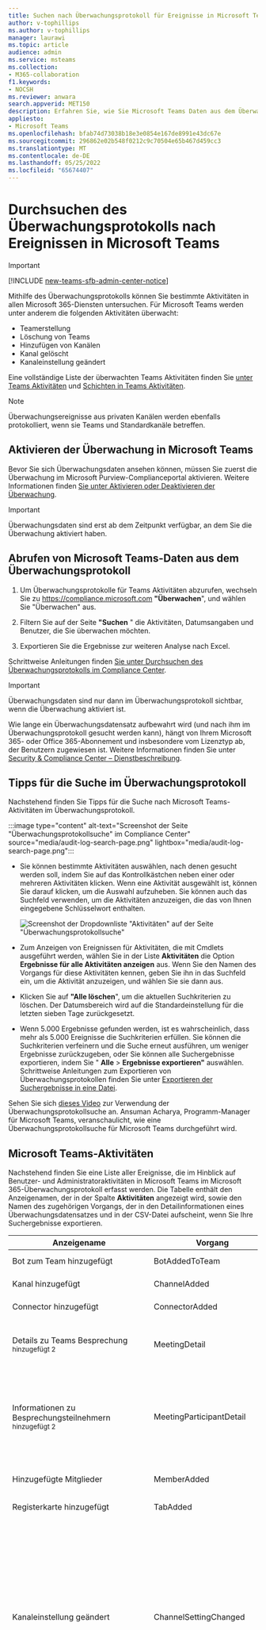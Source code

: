 ```yaml
---
title: Suchen nach Überwachungsprotokoll für Ereignisse in Microsoft Teams
author: v-tophillips
ms.author: v-tophillips
manager: laurawi
ms.topic: article
audience: admin
ms.service: msteams
ms.collection:
- M365-collaboration
f1.keywords:
- NOCSH
ms.reviewer: anwara
search.appverid: MET150
description: Erfahren Sie, wie Sie Microsoft Teams Daten aus dem Überwachungsprotokoll im Microsoft Purview-Complianceportal abrufen.
appliesto:
- Microsoft Teams
ms.openlocfilehash: bfab74d73038b18e3e0854e167de8991e43dc67e
ms.sourcegitcommit: 296862e02b548f0212c9c70504e65b467d459cc3
ms.translationtype: MT
ms.contentlocale: de-DE
ms.lasthandoff: 05/25/2022
ms.locfileid: "65674407"
---
```

# <a name="search-the-audit-log-for-events-in-microsoft-teams"></a>Durchsuchen des Überwachungsprotokolls nach Ereignissen in Microsoft Teams

> [!IMPORTANT]
> [!INCLUDE [new-teams-sfb-admin-center-notice](includes/new-teams-sfb-admin-center-notice.md)]

Mithilfe des Überwachungsprotokolls können Sie bestimmte Aktivitäten in allen Microsoft 365-Diensten untersuchen. Für Microsoft Teams werden unter anderem die folgenden Aktivitäten überwacht:

- Teamerstellung
- Löschung von Teams
- Hinzufügen von Kanälen
- Kanal gelöscht
- Kanaleinstellung geändert

Eine vollständige Liste der überwachten Teams Aktivitäten finden Sie [unter Teams Aktivitäten](#teams-activities) und [Schichten in Teams Aktivitäten](#shifts-in-teams-activities).

> [!NOTE]
> Überwachungsereignisse aus privaten Kanälen werden ebenfalls protokolliert, wenn sie Teams und Standardkanäle betreffen.

## <a name="turn-on-auditing-in-teams"></a>Aktivieren der Überwachung in Microsoft Teams

Bevor Sie sich Überwachungsdaten ansehen können, müssen Sie zuerst die Überwachung im Microsoft Purview-Complianceportal aktivieren. Weitere Informationen finden [Sie unter Aktivieren oder Deaktivieren der Überwachung](/microsoft-365/compliance/turn-audit-log-search-on-or-off).

> [!IMPORTANT]
> Überwachungsdaten sind erst ab dem Zeitpunkt verfügbar, an dem Sie die Überwachung aktiviert haben.

## <a name="retrieve-teams-data-from-the-audit-log"></a>Abrufen von Microsoft Teams-Daten aus dem Überwachungsprotokoll

1. Um Überwachungsprotokolle für Teams Aktivitäten abzurufen, wechseln Sie zu <https://compliance.microsoft.com> **"Überwachen**", und wählen Sie "Überwachen" aus.

2. Filtern Sie auf der Seite **"Suchen** " die Aktivitäten, Datumsangaben und Benutzer, die Sie überwachen möchten.

3. Exportieren Sie die Ergebnisse zur weiteren Analyse nach Excel.

Schrittweise Anleitungen finden [Sie unter Durchsuchen des Überwachungsprotokolls im Compliance Center](/microsoft-365/compliance/search-the-audit-log-in-security-and-compliance#search-the-audit-log).

> [!IMPORTANT]
> Überwachungsdaten sind nur dann im Überwachungsprotokoll sichtbar, wenn die Überwachung aktiviert ist.

Wie lange ein Überwachungsdatensatz aufbewahrt wird (und nach ihm im Überwachungsprotokoll gesucht werden kann), hängt von Ihrem Microsoft 365- oder Office 365-Abonnement und insbesondere vom Lizenztyp ab, der Benutzern zugewiesen ist. Weitere Informationen finden Sie unter [Security & Compliance Center – Dienstbeschreibung](/office365/servicedescriptions/office-365-platform-service-description/office-365-securitycompliance-center).

## <a name="tips-for-searching-the-audit-log"></a>Tipps für die Suche im Überwachungsprotokoll

Nachstehend finden Sie Tipps für die Suche nach Microsoft Teams-Aktivitäten im Überwachungsprotokoll.

:::image type="content" alt-text="Screenshot der Seite &quot;Überwachungsprotokollsuche&quot; im Compliance Center" source="media/audit-log-search-page.png" lightbox="media/audit-log-search-page.png":::

- Sie können bestimmte Aktivitäten auswählen, nach denen gesucht werden soll, indem Sie auf das Kontrollkästchen neben einer oder mehreren Aktivitäten klicken. Wenn eine Aktivität ausgewählt ist, können Sie darauf klicken, um die Auswahl aufzuheben. Sie können auch das Suchfeld verwenden, um die Aktivitäten anzuzeigen, die das von Ihnen eingegebene Schlüsselwort enthalten.

  ![Screenshot der Dropdownliste "Aktivitäten" auf der Seite "Überwachungsprotokollsuche"](media/audit-log-search.png)

- Zum Anzeigen von Ereignissen für Aktivitäten, die mit Cmdlets ausgeführt werden, wählen Sie in der Liste **Aktivitäten** die Option **Ergebnisse für alle Aktivitäten anzeigen** aus. Wenn Sie den Namen des Vorgangs für diese Aktivitäten kennen, geben Sie ihn in das Suchfeld ein, um die Aktivität anzuzeigen, und wählen Sie sie dann aus.

- Klicken Sie auf **"Alle löschen**", um die aktuellen Suchkriterien zu löschen. Der Datumsbereich wird auf die Standardeinstellung für die letzten sieben Tage zurückgesetzt.

- Wenn 5.000 Ergebnisse gefunden werden, ist es wahrscheinlich, dass mehr als 5.000 Ereignisse die Suchkriterien erfüllen. Sie können die Suchkriterien verfeinern und die Suche erneut ausführen, um weniger Ergebnisse zurückzugeben, oder Sie können alle Suchergebnisse exportieren, indem Sie " **Alle** > **Ergebnisse exportieren"** auswählen. Schrittweise Anleitungen zum Exportieren von Überwachungsprotokollen finden Sie unter [Exportieren der Suchergebnisse in eine Datei](/microsoft-365/compliance/search-the-audit-log-in-security-and-compliance#step-3-export-the-search-results-to-a-file).

Sehen Sie sich [dieses Video](https://www.youtube.com/embed/UBxaRySAxyE) zur Verwendung der Überwachungsprotokollsuche an. Ansuman Acharya, Programm-Manager für Microsoft Teams, veranschaulicht, wie eine Überwachungsprotokollsuche für Microsoft Teams durchgeführt wird.

## <a name="teams-activities"></a>Microsoft Teams-Aktivitäten

Nachstehend finden Sie eine Liste aller Ereignisse, die im Hinblick auf Benutzer- und Administratoraktivitäten in Microsoft Teams im Microsoft 365-Überwachungsprotokoll erfasst werden. Die Tabelle enthält den Anzeigenamen, der in der Spalte **Aktivitäten** angezeigt wird, sowie den Namen des zugehörigen Vorgangs, der in den Detailinformationen eines Überwachungsdatensatzes und in der CSV-Datei aufscheint, wenn Sie Ihre Suchergebnisse exportieren.

|Anzeigename|Vorgang|Beschreibung|
|---|---|---|
|Bot zum Team hinzugefügt|BotAddedToTeam|Ein Benutzer fügt einem Team einen Bot hinzu.|
|Kanal hinzugefügt|ChannelAdded|Ein Benutzer fügt einem Team einen Kanal hinzu.|
|Connector hinzugefügt|ConnectorAdded|Ein Benutzer fügt einen Connector zu einem Kanal hinzu.|
|Details zu Teams Besprechung <sup>hinzugefügt 2</sup>|MeetingDetail|Teams Informationen zu einer Besprechung hinzugefügt, einschließlich der Startzeit, der Endzeit und der URL für die Teilnahme an der Besprechung.|
|Informationen zu Besprechungsteilnehmern <sup>hinzugefügt 2</sup>|MeetingParticipantDetail|Teams Informationen zu den Teilnehmern einer Besprechung hinzugefügt, einschließlich der Benutzer-ID jedes Teilnehmers, der Zeit, zu der ein Teilnehmer der Besprechung beigetreten ist, und der Zeit, zu der ein Teilnehmer die Besprechung verlassen hat.|
|Hinzugefügte Mitglieder|MemberAdded|Ein Teambesitzer fügt Mitglieder zu einem Team-, Kanal- oder Gruppenchat hinzu.|
|Registerkarte hinzugefügt|TabAdded|Ein Benutzer fügt einem Kanal eine Registerkarte hinzu.|
|Kanaleinstellung geändert|ChannelSettingChanged|Der Vorgang "ChannelSettingChanged" wird protokolliert, wenn die folgenden Aktivitäten von einem Teammitglied ausgeführt werden. Für jede dieser Aktivitäten wird in den Suchergebnissen für das Überwachungsprotokoll in der Spalte **Element** eine Beschreibung der geänderten Einstellung (in Klammern gesetzt) angezeigt. <ul><li>Ändert den Namen eines Teamkanals (**Kanalname**).</li><li>Ändert die Beschreibung eines Teamkanals (**Kanalbeschreibung**).</li> </ul>|
|Organisationseinstellung geändert|TeamsTenantSettingChanged|Der Vorgang "TeamsTenantSettingChanged" wird protokolliert, wenn die folgenden Aktivitäten von einem globalen Administrator im Microsoft 365 Admin Center ausgeführt werden. Diese Aktivitäten wirken sich organisationsweit auf Microsoft Teams-Einstellungen aus. Weitere Informationen finden Sie unter [Verwalten von Microsoft Teams-Einstellungen in Ihrer Organisation](enable-features-office-365.md). <br>Für jede dieser Aktivitäten wird in den Suchergebnissen für das Überwachungsprotokoll in der Spalte **Element** eine Beschreibung der geänderten Einstellung (in Klammern gesetzt) angezeigt.<ul><li>Aktiviert bzw. deaktiviert Microsoft Teams für die Organisation (**Microsoft Teams**).</li><li>Aktiviert bzw. deaktiviert die Interoperabilität zwischen Microsoft Teams und Skype for Business für die Organisation (**Skype for Business-Interoperabilität**).</li><li>Aktiviert oder deaktiviert die Organigrammansicht in Microsoft Teams-Clients (**Organigrammansicht**).</li><li>Aktiviert oder deaktiviert die Möglichkeit für Teammitglieder, private Besprechungen zu planen (**Private Besprechung planen**).</li><li>Aktiviert oder deaktiviert die Möglichkeit für Teammitglieder, Kanalbesprechungen zu planen (**Kanalbesprechung planen**).</li><li>Aktiviert oder deaktiviert Videoanrufe in Microsoft Teams-Besprechungen (**Video für Skype-Besprechungen**).</li><li>Aktiviert oder deaktiviert die Bildschirmfreigabe in Microsoft Teams-Meetups für die Organisation (**Bildschirmfreigabe für Skype-Besprechungen**).</li><li>Aktiviert oder deaktiviert die Möglichkeit, animierte Bilder (so genannte Giphys) zu Microsoft Teams-Unterhaltungen hinzuzufügen (**Animierte Bilder**).</li><li>Ändert die Inhaltsbewertungseinstellung für die Organisation (**Inhaltsbewertung**). Die Inhaltsbewertung beschränkt, welche Arten animierter Bilder in Unterhaltungen angezeigt werden können.</li><li>Aktiviert oder deaktiviert die Möglichkeit für Teammitglieder, anpassbare Bilder (so genannte benutzerdefinierte Memes) aus dem Internet in Teamunterhaltungen hinzuzufügen (**Anpassbare Bilder aus dem Internet**).</li><li>Aktiviert oder deaktiviert die Möglichkeit für Teammitglieder, bearbeitbare Bilder (so genannte Aufkleber) zu Teamunterhaltungen hinzuzufügen (**Bearbeitbare Bilder**).</li><li>Aktiviert oder deaktiviert die Möglichkeit für Teammitglieder, Bots in Microsoft Teams-Chats und -Kanälen zu verwenden (**Organisationsweite Bots**).</li><li>Aktiviert bestimmte Bots für Microsoft Teams. Davon ausgenommen ist der Microsoft Teams-Hilfebot „T-Bot“, der verfügbar ist, wenn Bots für die Organisation aktiviert sind (**Einzelne Bots**).</li><li>Aktiviert oder deaktiviert die Möglichkeit für Teammitglieder, Erweiterungen oder Registerkarten hinzuzufügen (**Erweiterungen oder Registerkarten**).</li><li>Aktiviert oder deaktiviert das Querladen proprietärer Bots für Microsoft Teams (**Querladen von Bots**).</li><li>Aktiviert oder deaktiviert die Möglichkeit für Benutzer, E-Mail-Nachrichten an einen Microsoft Teams-Kanal zu senden (**Kanal-E-Mail**).</li></ul>|
|Hat die Rolle von Mitgliedern im Team geändert|MemberRoleChanged|Ein Teambesitzer ändert die Rolle von Mitgliedern in einem Team. Die folgenden Werte geben den Rollentyp an, der dem Benutzer zugewiesen wurde. <br><br>**1**: Gibt die Mitgliedsrolle an.<br>**2**: Gibt die Besitzerrolle an.<br>**3**: Gibt die Gastrolle an.<br><br>Die Eigenschaft „Mitglied“ umfasst auch den Namen Ihrer Organisation und die E-Mail-Adresse des Mitglieds.|
|Teameinstellung geändert|TeamSettingChanged|Der Vorgang "TeamSettingChanged" wird protokolliert, wenn die folgenden Aktivitäten von einem Teambesitzer ausgeführt werden. Für jede dieser Aktivitäten wird in den Suchergebnissen für das Überwachungsprotokoll in der Spalte **Element** eine Beschreibung der geänderten Einstellung (in Klammern gesetzt) angezeigt.<ul><li>Ändert die Art des Zugriffs für ein Team. Teams können als „Privat“ oder „Öffentlich" festgelegt werden (**Art des Teamzugriffs**). Wenn ein Team privat ist (Standardeinstellung), können Benutzer nur nach Einladung darauf zugreifen. Wenn ein Team öffentlich ist, kann es von allen Benutzern gefunden werden.</li><li>Ändert die Informationsklassifizierung eines Teams (**Teamklassifizierung**). Teamdaten können beispielsweise als mit hohen, mittleren oder niedrigen geschäftlichen Auswirkungen klassifiziert werden.</li><li>Ändert den Namen eines Teams (**Teamname**).</li><li>Ändert die Beschreibung eines Teams (**Teambeschreibung**).</li><li>Es wurden Änderungen an den Teameinstellungen vorgenommen. Ein Teambesitzer kann auf diese Einstellungen zugreifen, indem er mit der rechten Maustaste auf ein Team klickt, anschließend auf **Team verwalten** klickt und dann die Registerkarte **Einstellungen** auswählt. Für solche Aktivitäten wird in den Suchergebnissen für das Überwachungsprotokoll in der Spalte **Element** der Name der geänderten Einstellung angezeigt.</li></ul>|
|Erstellt einen Chat <sup>1, </sup> <sup>2</sup>|ChatCreated|Ein Teams Chat wurde erstellt.|
|Team erstellt|TeamCreated|Ein Benutzer erstellt ein Team.|
|Eine Nachricht gelöscht|MessageDeleted|Eine Nachricht in einem Chat oder Kanal wurde gelöscht.|
|Alle Organisations-Apps gelöscht|DeletedAllOrganizationApps|Alle Organisations-Apps wurden aus dem Katalog gelöscht.|
|App gelöscht|AppDeletedFromCatalog|Eine App wurde aus dem Katalog gelöscht.|
|Kanal gelöscht|ChannelDeleted|Ein Benutzer löscht einen Kanal aus einem Team.|
|Team gelöscht|TeamDeleted|Ein Teambesitzer löscht ein Team.|
|Eine Nachricht mit einem URL-Link in Teams bearbeitet|MessageEditedHasLink|Ein Benutzer bearbeitet eine Nachricht und fügt ihr in Teams einen URL-Link hinzu.|
|Exportierte Nachrichten <sup>1, </sup> <sup>2</sup>|MessagesExported|Chat- oder Kanalnachrichten wurden exportiert.|
|Fehler beim Überprüfen der Einladung zum freigegebenen Kanal<sup>3</sup>|FailedValidation|Ein Benutzer antwortet auf eine Einladung an einen freigegebenen Kanal, die Überprüfung der Einladung ist jedoch fehlgeschlagen.|
|Abgerufener Chat <sup>1, </sup> <sup>2</sup>|ChatRetrieved|Ein Microsoft Teams Chat wurde abgerufen.|
|Alle gehosteten Inhalte einer Nachricht<sup>abgerufen 1, </sup> <sup>2</sup>|MessageHostedContentsListed|Alle gehosteten Inhalte in einer Nachricht, z. B. Bilder oder Codeausschnitte, wurden abgerufen.|
|App installiert|AppInstalled|Eine App wurde installiert.|
|Aktion auf Karte ausgeführt|PerformedCardAction|Ein Benutzer hat in einem Chat eine Aktion auf einer adaptiven Karte ausgeführt. Adaptive Karten werden in der Regel von Bots verwendet, um die Anzeige umfassender Informationen und die Interaktion in Chats zu ermöglichen. <br/><br/>**Hinweis:** Nur Inline-Eingabeaktionen auf einer adaptiven Karte innerhalb eines Chats sind im Überwachungsprotokoll verfügbar. Beispielsweise wenn ein Benutzer eine Antwort zu einer Umfrage in einer Kanalunterhaltung über eine adaptive Karte übermittelt, die von einem Umfrage-Bot generiert wurde. Benutzeraktionen wie "Ergebnis anzeigen", wodurch ein Dialogfeld geöffnet wird, oder Benutzeraktionen in Dialogfeldern sind im Überwachungsprotokoll nicht verfügbar.|
|Eine neue Nachricht <sup>gepostet 1, </sup> <sup>2</sup>|MessageSent|Eine neue Nachricht wurde in einem Chat oder Kanal gepostet.|
|App veröffentlicht|AppPublishedToCatalog|Dem Katalog wurde eine App hinzugefügt.|
|Lesen einer Nachricht <sup>1, </sup> <sup>2</sup>|MessageRead|Eine Nachricht eines Chats oder Kanals wurde abgerufen.|
|Lesen des gehosteten Inhalts einer Nachricht <sup>1, </sup> <sup>2</sup>|MessageHostedContentRead|Gehosteter Inhalt in einer Nachricht, z. B. ein Bild oder ein Codeausschnitt, wurde abgerufen.|
|Bot aus Team entfernt|BotRemovedFromTeam|Ein Benutzer entfernt einen Bot aus einem Team.|
|Connector entfernt|ConnectorRemoved|Ein Benutzer entfernt einen Connector aus einem Kanal.|
|Mitglieder entfernt|MemberRemoved|Ein Teambesitzer entfernt Mitglieder aus einem Team-, Kanal- oder Gruppenchat.|
|Freigabe von Teamkanal<sup>3</sup> entfernt|TerminatedSharing|Ein Team- oder Kanalbesitzer hat die Freigabe für einen freigegebenen Kanal deaktiviert.|
|Freigabe von Teamkanal<sup>3</sup> wiederhergestellt|SharingRestored|Ein Team- oder Kanalbesitzer aktivierte die Freigabe für einen freigegebenen Kanal erneut.|
|Registerkarte entfernt|TabRemoved|Ein Benutzer entfernt eine Registerkarte aus einem Kanal.|
|Auf Einladung für freigegebenen Kanal<sup>geantwortet 3</sup>|InviteeResponded|Ein Benutzer hat auf eine Einladung für einen freigegebenen Kanal geantwortet.|
|Auf eingeladene Antwort auf freigegebenen Kanal<sup>geantwortet 3</sup>|ChannelOwnerResponded|Ein Kanalbesitzer hat auf eine Antwort eines Benutzers geantwortet, der auf eine Einladung zu einem freigegebenen Kanal geantwortet hat.|
|Abgerufene Nachrichten <sup>1, </sup> <sup>2</sup>|MessagesListed|Nachrichten aus einem Chat oder Kanal wurden abgerufen.|
|Eine Nachricht mit einem URL-Link in Teams|MessageCreatedHasLink|Ein Benutzer sendet eine Nachricht mit einem URL-Link in Teams.|
|Änderungsbenachrichtigung für die Nachrichtenerstellung <sup>gesendet 1, </sup> <sup>2</sup>|MessageCreatedNotification|Eine Änderungsbenachrichtigung wurde gesendet, um eine abonnierte Listeneranwendung über eine neue Nachricht zu benachrichtigen.|
|Änderungsbenachrichtigung zum Löschen von Nachrichten <sup>gesendet 1, </sup> <sup>2</sup>|MessageDeletedNotification|Eine Änderungsbenachrichtigung wurde gesendet, um eine abonnierte Listeneranwendung über eine gelöschte Nachricht zu benachrichtigen.|
|Änderungsbenachrichtigung für Nachrichtenupdate <sup>1, </sup> <sup>2</sup> gesendet|MessageUpdatedNotification|Eine Änderungsbenachrichtigung wurde gesendet, um eine abonnierte Listeneranwendung über eine aktualisierte Nachricht zu benachrichtigen.|
|Einladung für freigegebenen Kanal<sup>gesendet 3</sup>|InviteSent|Ein Kanalbesitzer oder -mitglied sendet eine Einladung an einen freigegebenen Kanal. Einladungen zu freigegebenen Kanälen können an Personen außerhalb Ihrer Organisation gesendet werden, wenn die Kanalrichtlinie so konfiguriert ist, dass der Kanal für externe Benutzer freigegeben wird.|
|Abonnierte <sup>Nachrichtenänderungsbenachrichtigungen 1, </sup> <sup>2</sup>|SubscribedToMessages|Ein Abonnement wurde von einer Listeneranwendung erstellt, um Änderungsbenachrichtigungen für Nachrichten zu erhalten.|
|App deinstalliert|AppUninstalled|Eine App wurde deinstalliert.|
|App aktualisiert|AppUpdatedInCatalog|Eine App wurde im Katalog aktualisiert.|
|Chat <sup>1, </sup> <sup>2 aktualisiert</sup>|ChatUpdated|Ein Teams Chat wurde aktualisiert.|
|Nachricht <sup>1, </sup> <sup>2 aktualisiert</sup>|MessageUpdated|Eine Nachricht eines Chats oder Kanals wurde aktualisiert.|
|Connector aktualisiert|ConnectorUpdated|Ein Benutzer hat in einem Kanal einen Connector geändert.|
|Registerkarte aktualisiert|TabUpdated|Ein Benutzer hat in einem Kanal eine Registerkarte geändert.|
|App-Upgrade|AppUpgraded|Für eine App wurde ein Upgrade auf die neueste Version im Katalog durchgeführt.|
|Benutzer bei Teams angemeldet|TeamsSessionStarted|Ein Benutzer meldet sich bei einem Microsoft Teams-Client an. Dieses Ereignis erfasst keine Tokenaktualisierungsaktivitäten.|

> [!NOTE]
> <sup>1</sup> Ein Überwachungsdatensatz für dieses Ereignis wird nur protokolliert, wenn der Vorgang durch Aufrufen einer Microsoft Graph-API ausgeführt wird. Wenn der Vorgang im Teams-Client ausgeführt wird, wird kein Überwachungsdatensatz protokolliert.<br/><sup>2</sup> Dieses Ereignis ist nur in der Überwachung (Premium) verfügbar. Dies bedeutet, dass Benutzern die entsprechende Lizenz zugewiesen werden muss, bevor diese Ereignisse im Überwachungsprotokoll protokolliert werden. Weitere Informationen zu Aktivitäten, die nur in der Überwachung (Premium) verfügbar sind, finden Sie [unter Audit (Premium) in Microsoft Purview](/microsoft-365/compliance/advanced-audit#advanced-audit-events). Informationen zu Den Lizenzierungsanforderungen für Die Überwachung (Premium) finden Sie [unter "Überwachungslösungen" in Microsoft 365](/microsoft-365/compliance/auditing-solutions-overview#licensing-requirements). <br/> <sup>3</sup> Dieses Ereignis befindet sich in der öffentlichen Vorschau.

## <a name="shifts-in-teams-activities"></a>"Schichten"-Aktivitäten in Microsoft Teams

**(in der Vorschau)**

Wenn Ihre Organisation die App "Schichten" in Microsoft Teams verwendet, können Sie das Überwachungsprotokoll nach Aktivitäten im Zusammenhang mit der "Schichten"-App durchsuchen. Nachstehend finden Sie eine Liste aller Ereignisse, die im Zusammenhang mit "Schichten"-Aktivitäten in Microsoft Teams im Microsoft 365-Überwachungsprotokoll erfasst werden.

|Anzeigename|Vorgang|Beschreibung|
|---|---|---|
|Terminplanungsgruppe hinzugefügt|ScheduleGroupAdded|Ein Benutzer fügt dem Terminplan eine neue Terminplanungsgruppe hinzu.|
|Terminplanungsgruppe bearbeitet|ScheduleGroupEdited|Ein Benutzer hat eine Terminplanungsgruppe bearbeitet.|
|Terminplanungsgruppe gelöscht|ScheduleGroupDeleted|Ein Benutzer hat eine Terminplanungsgruppe aus dem Terminplan gelöscht.|
|Zeitplan zurückgezogen|ScheduleWithdrawn|Ein Benutzer hat einen veröffentlichten Zeitplan zurückgezogen.|
|Schicht hinzugefügt|ShiftAdded|Ein Benutzer hat eine Schicht hinzugefügt.|
|Schicht bearbeitet|ShiftEdited|Ein Benutzer hat eine Schicht bearbeitet.|
|Schicht gelöscht|ShiftDeleted|Ein Benutzer hat eine Schicht gelöscht.|
|Arbeitsfreie Zeit hinzugefügt|TimeOffAdded|Ein Benutzer hat im Terminplan arbeitsfreie Zeit hinzugefügt.|
|Arbeitsfreie Zeit bearbeitet|TimeOffEdited|Ein Benutzer hat arbeitsfreie Zeit bearbeitet.|
|Arbeitsfreie Zeit gelöscht|TimeOffDeleted|Ein Benutzer hat arbeitsfreie Zeit gelöscht.|
|Offene Schicht hinzugefügt|OpenShiftAdded|Ein Benutzer hat einer Terminplanungsgruppe eine offene Schicht hinzugefügt.|
|Offene Schicht bearbeitet|OpenShiftEdited|Ein Benutzer hat eine offene Schicht in einer Terminplanungsgruppe bearbeitet.|
|Offene Schicht gelöscht|OpenShiftDeleted|Ein Benutzer hat eine offene Schicht aus einer Terminplanungsgruppe gelöscht.|
|Zeitplan freigegeben|ScheduleShared|Ein Benutzer hat einen Teamzeitplan für einen Datumsbereich freigegeben.|
|Mit Stechuhr eingestempelt|ClockedIn|Ein Benutzer stempelt über die Stechuhr ein.|
|Mit Stechuhr ausgestempelt|ClockedOut|Ein Benutzer stempelt über die Stechuhr aus.|
|Mit Stechuhr Pause begonnen|BreakStarted|Ein Benutzer beginnt während einer aktiven Stechuhrsitzung eine Pause.|
|Mit Stechuhr Pause beendet|BreakEnded|Ein Benutzer beendet eine Pause während einer aktiven Zeituhrsitzung.|
|Stechuhreintrag hinzugefügt|TimeClockEntryAdded|Ein Benutzer fügt in der Arbeitszeittabelle manuell einen neuen Stechuhreintrag hinzu.|
|Stechuhreintrag bearbeitet|TimeClockEntryEdited|Ein Benutzer hat einen Stechuhreintrag in der Arbeitszeittabelle bearbeitet.|
|Stechuhreintrag gelöscht|TimeClockEntryDeleted|Ein Benutzer hat einen Stechuhreintrag in der Arbeitszeittabelle gelöscht.|
|Schichtanfrage hinzugefügt|RequestAdded|Ein Benutzer hat eine Schichtanfrage hinzugefügt.|
|Auf Schichtanfrage geantwortet|RequestRespondedTo|Ein Benutzer hat auf eine Schichtanfrage geantwortet.|
|Schichtanfrage storniert|RequestCancelled|Ein Benutzer hat eine Schichtanfrage storniert.|
|Zeitplaneinstellung geändert|ScheduleSettingChanged|Ein Benutzer hat eine Einstellung in den "Schichten"-Einstellungen geändert.|
|Mitarbeiterintegration hinzugefügt|WorkforceIntegrationAdded|Die "Schichten"-App wird in ein Drittanbietersystem eingebunden.|
|"Außerhalb der Schicht"-Nachricht angenommen|OffShiftDialogAccepted|Ein Benutzer nimmt die "Außerhalb der Schicht"-Nachricht an, um außerhalb von Schichtzeiten auf Microsoft Teams zuzugreifen.|

## <a name="office-365-management-activity-api"></a>Office 365-Verwaltungsaktivitäten-API

Sie können die Office 365-Verwaltungsaktivitäten-API verwenden, um Informationen zu Microsoft Teams-Ereignissen abzurufen. Weitere Informationen zum Verwaltungsaktivitäten-API-Schema für Microsoft Teams finden Sie unter [Microsoft Teams-Schema-](/office/office-365-management-api/office-365-management-activity-api-schema#microsoft-teams-schema).

## <a name="attribution-in-teams-audit-logs"></a>Zuordnungen in Microsoft Teams-Überwachungsprotokollen

Mitgliedschaftsänderungen in Microsoft Teams (z. B. hinzugefügte oder gelöschte Benutzer), im Microsoft 365-Administratorportal oder der Microsoft 365 Groups Graph-API werden in Microsoft Teams-Überwachungsnachrichten und im Kanal "Allgemein" einem bestehenden Besitzer des Teams und nicht dem eigentlichen Ausführenden der Aktion zugeordnet. Informationen zu diesen Szenarien finden Sie in Azure AD oder [Microsoft 365-Gruppenüberwachungsprotokollen](/microsoft-365/compliance/search-the-audit-log-in-security-and-compliance).

## <a name="use-defender-for-cloud-apps-to-set-activity-policies"></a>Verwenden Defender für Cloud Apps zum Festlegen von Aktivitätsrichtlinien

[Mithilfe Microsoft Defender for Cloud Apps](/cloud-app-security/what-is-cloud-app-security) Integration können Sie [Aktivitätsrichtlinien](/cloud-app-security/user-activity-policies) festlegen, um eine Vielzahl automatisierter Prozesse mithilfe der APIs des App-Anbieters zu erzwingen. Mit diesen Richtlinien können Sie bestimmte Aktivitäten überwachen, die von verschiedenen Benutzern ausgeführt werden, oder das unerwartet häufige Auftreten einer bestimmten Aktivitätsart untersuchen.

Nachdem Sie eine Aktivitätserkennungsrichtlinie festgelegt haben, beginnt diese mit dem Generieren von Warnungen. Warnungen werden nur zu Aktivitäten generiert, die nach dem Erstellen der Richtlinie auftreten. Im Folgenden finden Sie einige Beispielszenarien für die Verwendung von Aktivitätsrichtlinien in Defender für Cloud Apps zum Überwachen Teams Aktivitäten.

### <a name="external-user-scenario"></a>Szenario "Externer Benutzer"

Ein Szenario, das Sie aus geschäftlicher Sicht vielleicht im Auge behalten möchten, ist das Hinzufügen externer Benutzer zu Ihrer Microsoft Teams-Umgebung. Wenn externe Benutzer aktiviert sind, empfiehlt es sich, ihre Anwesenheit zu überwachen.  Sie können [Defender für Cloud Apps](/cloud-app-security/what-is-cloud-app-security) verwenden, um potenzielle Bedrohungen zu identifizieren.

:::image type="content" alt-text="Richtlinie zum Überwachen des Hinzufügens externer Benutzer." source="media/TeamsExternalUserAddPolicy.png" lightbox="media/TeamsExternalUserAddPolicy.png":::

Wie im Screenshot dieser Richtlinie zum Überwachen des Hinzufügens externer Benutzer zu sehen ist, haben Sie die Möglichkeit, die Richtlinie zu benennen, den Schweregrad entsprechend den Anforderungen Ihres Unternehmens festzulegen, es (in diesem Fall) als eine einzelne Aktivität festzulegen und dann die Parameter anzugeben, die speziell das Hinzufügen von nicht internen Benutzern überwachen und diese Aktivität auf Microsoft Teams beschränken werden.

Die Ergebnisse dieser Richtlinie können im Aktivitätsprotokoll angezeigt werden:

:::image type="content" alt-text="Ereignisse, die von der Richtlinie für externe Benutzer ausgelöst werden." source="media/TeamsExternalUserList.png" lightbox="media/TeamsExternalUserList.png":::

Hier können Sie Übereinstimmungen mit der von Ihnen festgelegten Richtlinie überprüfen und bei Bedarf Anpassungen vornehmen oder die Ergebnisse exportieren, um sie an anderer Stelle zu verwenden.

### <a name="mass-delete-scenario"></a>Szenario "Massenlöschung"

Wie weiter oben erwähnt, können Sie Löschszenarien überwachen. Es ist möglich, eine Richtlinie zu erstellen, die das Massenlöschen von Microsoft Teams-Sites überwacht. In diesem Beispiel ist eine warnungsbasierte Richtlinie so eingerichtet, dass Massenlöschungen von Teams in einem Zeitraum von 30 Minuten erkannt werden.

:::image type="content" alt-text="Richtlinie, die das Einrichten einer Richtlinie für die Erkennung von Massenlöschungen von Teams zeigt." source="media/TeamsMassDeletePolicy.png" lightbox="media/TeamsMassDeletePolicy.png":::

Wie im Screenshot zu sehen ist, können Sie viele verschiedene Parameter für diese Richtlinie festlegen, um Löschungen in Microsoft Teams zu überwachen, einschließlich Schweregrad, einzelner oder wiederholter Aktion sowie Parameter, die dies auf Microsoft Teams und Sitelöschungen beschränken. Dies kann unabhängig von einer Vorlage erfolgen, Sie können aber auch eine Vorlage verwenden, auf der diese Richtlinie basieren soll, je nach den Anforderungen Ihres Unternehmens.

Nach der Einrichtung einer für Ihr Unternehmen passenden Richtlinie können Sie die Ergebnisse zu ausgelösten Ereignissen im Aktivitätsprotokoll überprüfen:

:::image type="content" alt-text="Screenshotereignisse, die durch Massenlöschungen ausgelöst werden." source="media/TeamsMassDeleteList.png" lightbox="media/TeamsMassDeleteList.png":::

Sie können anhand der von Ihnen festgelegten Richtlinie filtern, um die Ergebnisse der Richtlinie zu sehen. Wenn Sie mit den Ergebnissen im Aktivitätsprotokoll nicht zufrieden sind (vielleicht sehen Sie eine Menge Ergebnisse, oder gar nichts), kann dies Ihnen dabei helfen, die Abfrage zu verfeinern, damit sie für Ihre Zwecke relevanter wird.

### <a name="alert-and-governance-scenario"></a>Szenario "Warnungen und Governance"

Sie können Warnungen und das Senden von E-Mails an Administratoren und andere Benutzer einrichten, wenn eine Aktivitätsrichtlinie ausgelöst wird. Sie können automatisierte Governanceaktionen festlegen, z. B. das vorübergehende Sperren eines Benutzers oder das automatisierte Auffordern zur erneuten Anmeldung für einen Benutzer. Dieses Beispiel zeigt, wie ein Benutzerkonto vorübergehend gesperrt werden kann, wenn eine Aktivitätsrichtlinie ausgelöst und ermittelt wird, dass ein Benutzer zwei oder mehr Teams in 30 Minuten gelöscht hat.

![Screenshot von Warnungen und Governanceaktionen für eine Aktivitätsrichtlinie.](media/audit-log-governance.png)

## <a name="use-defender-for-cloud-apps-to-set-anomaly-detection-policies"></a>Verwenden Defender für Cloud Apps zum Festlegen von Anomalieerkennungsrichtlinien

[Anomalieerkennungsrichtlinien](/cloud-app-security/anomaly-detection-policy) in Defender für Cloud Apps bieten sofort vordefinierte Benutzer- und Entitätsverhaltensanalysen (UEBA) und maschinelles Lernen (ML), sodass Sie sofort eine erweiterte Bedrohungserkennung in Ihrer Cloudumgebung ausführen können. Da sie automatisch aktiviert werden, bieten die neuen Anomalieerkennungsrichtlinien sofortige Ergebnisse durch sofortige Erkennung, indem sie zahlreiche Verhaltensanomalien bei allen Benutzer sowie den mit Ihrem Netzwerk verbundenen Computern und Geräten berücksichtigen. Darüber hinaus machen die neuen Richtlinien mehr Daten aus dem Defender für Cloud-App-Erkennungsmodul verfügbar, um den Untersuchungsprozess zu beschleunigen und fortlaufende Bedrohungen einzudämmen.

Wir arbeiten an der Einbindung von Microsoft Teams-Ereignissen in Anomalieerkennungsrichtlinien. Derzeit können Sie Anomalieerkennungsrichtlinien für andere Office-Produkte einrichten und Maßnahmen für Benutzer festlegen, die diesen Richtlinien übereinstimmen.

## <a name="related-topics"></a>Verwandte Themen

- [Durchsuchen des Überwachungsprotokolls im Microsoft Purview-Complianceportal](/microsoft-365/compliance/search-the-audit-log-in-security-and-compliance)
